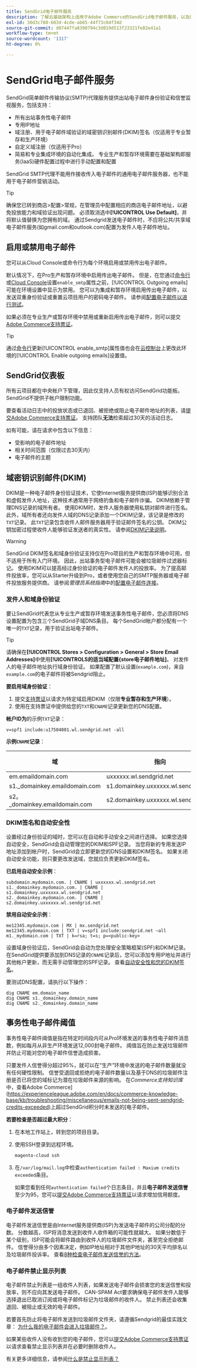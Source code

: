 ```yaml
---
title: SendGrid电子邮件服务
description: 了解云基础架构上适用于Adobe Commerce的SendGrid电子邮件服务，以及如何测试您的DNS配置。
exl-id: 30d3c780-603d-4cde-ab65-44f73c04f34d
source-git-commit: d07447fa8390794c3d019d513f23321fe02e41a1
workflow-type: tm+mt
source-wordcount: '1317'
ht-degree: 0%

---
```


# SendGrid电子邮件服务

SendGrid简单邮件传输协议(SMTP)代理服务提供出站电子邮件身份验证和信誉监视服务，包括支持：

* 所有出站事务性电子邮件
* 专用IP地址
* 域注册、用于电子邮件域验证的域密钥识别邮件(DKIM)签名（仅适用于专业暂存和生产环境）
* 自定义域注册（仅适用于Pro）
* 简易和专业集成环境的自动化集成。 专业生产和暂存环境需要在基础架构即服务(IaaS)硬件配置过程中进行手动配置和配置

SendGrid SMTP代理不能用作接收传入电子邮件的通用电子邮件服务器，也不能用于电子邮件营销活动。

>[!TIP]
>
>确保您已转到商店>配置>常规，在管理员中配置相应的商店电子邮件地址，以避免投放能力和域验证出现问题。 必须取消选中&#x200B;**[!UICONTROL Use Default]**，并将默认值替换为您拥有的域。 通过Sendgrid发送电子邮件时，不应将公共/共享域电子邮件服务(如gmail.com和outlook.com)配置为发件人电子邮件地址。

## 启用或禁用电子邮件

您可以从Cloud Console或命令行为每个环境启用或禁用传出电子邮件。

默认情况下，在Pro生产和暂存环境中启用传出电子邮件。 但是，在您通过[命令行](outgoing-emails.md#enable-emails-in-the-cli)或[Cloud Console](outgoing-emails.md#enable-emails-in-the-cloud-console)设置`enable_smtp`属性之前，[!UICONTROL Outgoing emails]可能在环境设置中显示为禁用。 您可以为集成和暂存环境启用传出电子邮件，以发送双重身份验证或重置云项目用户的密码电子邮件。 请参阅[配置电子邮件以进行测试](outgoing-emails.md)。

如果必须在专业生产或暂存环境中禁用或重新启用传出电子邮件，则可以提交[Adobe Commerce支持票证](https://experienceleague.adobe.com/en/docs/commerce-knowledge-base/kb/help-center-guide/magento-help-center-user-guide)。

>[!TIP]
>
>通过[命令行](outgoing-emails.md#enable-emails-in-the-cli)更新[!UICONTROL enable_smtp]属性值也会在[云控制台](outgoing-emails.md#enable-emails-in-the-cloud-console)上更改此环境的[!UICONTROL Enable outgoing emails]设置值。

## SendGrid仪表板

所有云项目都在中央帐户下管理，因此仅支持人员有权访问SendGrid功能板。 SendGrid不提供子帐户限制功能。

要查看活动日志中的投放状态或已退回、被拒绝或阻止电子邮件地址的列表，请[提交Adobe Commerce支持票证](https://experienceleague.adobe.com/en/docs/commerce-knowledge-base/kb/help-center-guide/magento-help-center-user-guide#submit-ticket)。 支持团队&#x200B;**无法**&#x200B;检索超过30天的活动日志。

如有可能，请在请求中包含以下信息：

* 受影响的电子邮件地址
* 相关时间范围（仅限过去30天内）
* 电子邮件的主题

## 域密钥识别邮件(DKIM)

DKIM是一种电子邮件身份验证技术，它使Internet服务提供商(ISP)能够识别合法和虚假发件人地址，这种技术通常用于网络钓鱼和电子邮件诈骗。 DKIM依赖于管理DNS记录的域所有者。 使用DKIM时，发件人服务器使用私钥对邮件进行签名。 此外，域所有者还向发件人域的DNS记录添加一个DKIM记录，该记录是修改的`TXT`记录。 此`TXT`记录包含收件人邮件服务器用于验证邮件签名的公钥。 DKIM公钥加密过程使收件人能够验证发送者的真实性。 请参阅[DKIM记录说明](https://docs.sendgrid.com/ui/account-and-settings/dkim-records)。

>[!WARNING]
>
>SendGrid DKIM签名和域身份验证支持仅在Pro项目的生产和暂存环境中可用，但不适用于所有入门环境。 因此，出站事务型电子邮件可能会被垃圾邮件过滤器标记。 使用DKIM可以提高经过身份验证的电子邮件发件人的投放率。 为了提高邮件投放率，您可以从Starter升级到Pro，或者使用您自己的SMTP服务器或电子邮件投放服务提供商。 请参阅&#x200B;_管理员系统指南_&#x200B;中的[配置电子邮件连接](https://experienceleague.adobe.com/en/docs/commerce-admin/systems/communications/email-communications)。

### 发件人和域身份验证

要让SendGrid代表您从专业生产或暂存环境发送事务性电子邮件，您必须将DNS设置配置为包含三个SendGrid子域DNS条目。 每个SendGrid帐户都分配有一个唯一的`TXT`记录，用于验证出站电子邮件。

>[!TIP]
>
>请确保在&#x200B;**[!UICONTROL Stores > Configuration > General > Store Email Addresses]**&#x200B;中使用&#x200B;**[!UICONTROLS的适当域配置{store电子邮件地址]**。 对发件人的电子邮件地址执行域身份验证。 如果配置了默认设置(`example.com`)，来自`example.com`的电子邮件将被Sendgrid阻止。

**要启用域身份验证**：

1. 提交[支持票证](https://experienceleague.adobe.com/en/docs/commerce-knowledge-base/kb/help-center-guide/magento-help-center-user-guide#submit-ticket)以请求为特定域启用DKIM（仅限&#x200B;**专业暂存和生产环境**）。
1. 使用在支持票证中提供给您的`TXT`和`CNAME`记录更新您的DNS配置。

**帐户ID为**&#x200B;的示例`TXT`记录：

```text
v=spf1 include:u17504801.wl.sendgrid.net -all
```

**示例`CNAME`记录**：

| 域 | 指向 | 记录类型 |
| ---------- | ---------- | ------------- |
| em.emaildomain.com | uxxxxxx.wl.sendgrid.net | CNAME |
| s1._domainkey.emaildomain.com | s1.domainkey.uxxxxxx.wl.sendgrid.net | CNAME |
| s2。_domainkey.emaildomain.com | s2.domainkey.uxxxxxx.wl.sendgrid.net | CNAME |

### DKIM签名和自动安全性

设置经过身份验证的域时，您可以在自动和手动安全之间进行选择。 如果您选择自动安全，SendGrid会自动管理您的DKIM和SPF记录。 当您将新的专用发送IP地址添加到帐户时，SendGrid会立即更新您的DNS设置和DKIM签名。 如果关闭自动安全功能，则只要更改发送域，您就应负责更新DKIM签名。

**已启用自动安全示例**：

```text
subdomain.mydomain.com. | CNAME | uxxxxxx.wl.sendgrid.net
s1._domainkey.mydomain.com. | CNAME | s1.domainkey.uxxxxxx.wl.sendgrid.net
s2._domainkey.mydomain.com. | CNAME | s2.domainkey.uxxxxxx.wl.sendgrid.net
```

**禁用自动安全示例**：

```text
me12345.mydomain.com | MX | mx.sendgrid.net
me12345.mydomain.com | TXT | v=spf1 include:sendgrid.net ~all
m1._mydomain.com | TXT | k=rsa; t=s; p=<public-key>
```

设置域身份验证后，SendGrid会自动为您处理安全策略框架(SPF)和DKIM记录。 在SendGrid提供要添加到DNS记录的`CNAME`记录后，您可以添加专用IP地址并进行其他帐户更新，而无需手动管理您的SPF记录。 查看[自动安全性和您的DKIM签名](https://docs.sendgrid.com/ui/account-and-settings/dkim-records#automated-security-and-your-dkim-signature)。

要测试DNS配置，请执行以下操作：

```
dig CNAME em.domain_name
dig CNAME s1._domainkey.domain_name
dig CNAME s2._domainkey.domain_name
```

## 事务性电子邮件阈值

事务性电子邮件阈值是指在特定时间段内可从Pro环境发送的事务性电子邮件消息数，例如每月从非生产环境发送12,000封电子邮件。 阈值旨在防止发送垃圾邮件并防止可能对您的电子邮件信誉造成损害。

只要发件人信誉得分超过95%，就可以在“生产”环境中发送的电子邮件数量就没有任何硬性限制。 信誉受退回或拒绝的电子邮件数量以及基于DNS的垃圾邮件注册是否已将您的域标记为潜在垃圾邮件来源的影响。 在&#x200B;_Commerce支持知识库_&#x200B;中，查看Adobe Commerce](https://experienceleague.adobe.com/en/docs/commerce-knowledge-base/kb/troubleshooting/miscellaneous/emails-not-being-sent-sendgrid-credits-exceeded)上超过SendGrid积分时未发送的[电子邮件。

**若要检查是否超过最大积分**：

1. 在本地工作站上，转到您的项目目录。

1. 使用SSH登录到远程环境。

   ```bash
   magento-cloud ssh
   ```

1. 在`/var/log/mail.log`中检查`authentication failed : Maxium credits exceeded`条目。

   如果您看到任何`authentication failed`个日志条目，并且&#x200B;**电子邮件发送信誉**&#x200B;至少为95，您可以[提交Adobe Commerce支持票证](https://experienceleague.adobe.com/en/docs/commerce-knowledge-base/kb/help-center-guide/magento-help-center-user-guide#submit-ticket)以请求增加信用额度。

### 电子邮件发送信誉

电子邮件发送信誉是由Internet服务提供商(ISP)为发送电子邮件的公司分配的分数。 分数越高，ISP将消息发送到收件人收件箱的可能性就越大。 如果分数低于某个级别，ISP可能会将邮件路由到收件人的垃圾邮件文件夹，甚至完全拒绝邮件。 信誉得分由多个因素决定，例如IP地址相对于其他IP地址的30天平均排名以及垃圾邮件投诉率。 查看[8种检查电子邮件发送信誉的方法](https://sendgrid.com/en-us/blog/5-ways-check-sending-reputation)。

### 电子邮件禁止显示列表

电子邮件禁止列表是一组收件人列表，如果发送电子邮件会损害您的发送信誉和投放率，则不应向其发送电子邮件。 CAN-SPAM Act要求确保电子邮件发件人能够选择退出已取消订阅或将电子邮件标记为垃圾邮件的收件人。 禁止列表还会收集退回、被阻止或无效的电子邮件。

若要首先防止将电子邮件发送到垃圾邮件文件夹，请遵循Sendgrid的最佳实践文章： [为什么我的电子邮件会进入垃圾邮件？](https://sendgrid.com/en-us/blog/10-tips-to-keep-email-out-of-the-spam-folder)。

如果某些收件人没有收到您的电子邮件，您可以[提交Adobe Commerce支持票证](https://experienceleague.adobe.com/en/docs/commerce-knowledge-base/kb/help-center-guide/magento-help-center-user-guide#submit-ticket)以请求查看禁止显示列表并在必要时删除收件人。

有关更多详细信息，请参阅[什么是禁止显示列表？](https://sendgrid.com/en-us/blog/what-is-a-suppression-list)
